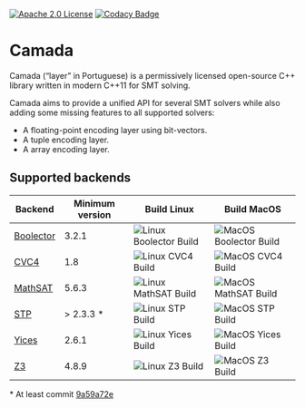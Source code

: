 [![Apache 2.0 License](https://img.shields.io/badge/license-Apache--2-brightgreen.svg)](https://www.apache.org/licenses/LICENSE-2.0)
[![Codacy Badge](https://api.codacy.com/project/badge/Grade/7eef16a1313d4ba8801a21e767a0fb25)](https://app.codacy.com/manual/mikhail-ramalho/camada?utm_source=github.com&utm_medium=referral&utm_content=mikhailramalho/camada&utm_campaign=Badge_Grade_Dashboard)

# Camada

Camada (“layer” in Portuguese) is a permissively licensed open-source C++ library written in modern C++11 for SMT solving.

Camada aims to provide a unified API for several SMT solvers while also adding some missing features to all supported solvers:
* A floating-point encoding layer using bit-vectors.
* A tuple encoding layer.
* A array encoding layer.

## Supported backends

| Backend    | Minimum version | Build Linux | Build MacOS |
| ---------- | --------------- | ----------- | ----------- |
| [Boolector](https://boolector.github.io/)  |  3.2.1          | ![Linux Boolector Build](https://github.com/mikhailramalho/camada/workflows/Linux%20Boolector%20Build/badge.svg)| ![MacOS Boolector Build](https://github.com/mikhailramalho/camada/workflows/MacOS%20Boolector%20Build/badge.svg) |
| [CVC4](https://cvc4.github.io/)       |  1.8            | ![Linux CVC4 Build](https://github.com/mikhailramalho/camada/workflows/Linux%20CVC4%20Build/badge.svg) | ![MacOS CVC4 Build](https://github.com/mikhailramalho/camada/workflows/MacOS%20CVC4%20Build/badge.svg) |
| [MathSAT](https://mathsat.fbk.eu/)    |  5.6.3          | ![Linux MathSAT Build](https://github.com/mikhailramalho/camada/workflows/Linux%20MathSAT%20Build/badge.svg) | ![MacOS MathSAT Build](https://github.com/mikhailramalho/camada/workflows/MacOS%20MathSAT%20Build/badge.svg) |
| [STP](https://stp.github.io/)        |  > 2.3.3 *      | ![Linux STP Build](https://github.com/mikhailramalho/camada/workflows/Linux%20STP%20Build/badge.svg) | ![MacOS STP Build](https://github.com/mikhailramalho/camada/workflows/MacOS%20STP%20Build/badge.svg) |
| [Yices](https://yices.csl.sri.com/)      |  2.6.1          | ![Linux Yices Build](https://github.com/mikhailramalho/camada/workflows/Linux%20Yices%20Build/badge.svg) | ![MacOS Yices Build](https://github.com/mikhailramalho/camada/workflows/MacOS%20Yices%20Build/badge.svg) |
| [Z3](https://github.com/Z3Prover/z3)         |  4.8.9          | ![Linux Z3 Build](https://github.com/mikhailramalho/camada/workflows/Linux%20Z3%20Build/badge.svg) | ![MacOS Z3 Build](https://github.com/mikhailramalho/camada/workflows/MacOS%20Z3%20Build/badge.svg) |

\* At least commit [9a59a72e](https://github.com/stp/stp/commit/9a59a72e82d67cefeb88d8baa34965f70acb5d1c)
